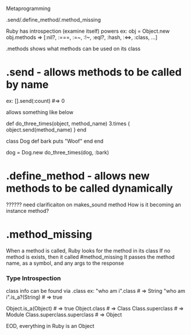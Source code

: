 Metaprogramming

.send/.define_method/.method_missing

Ruby has introspection (examine itself) powers
ex:
  obj = Object.new
  obj.methods
  => [:nil?, :===, :=~, :!~, :eql?, :hash, :<=>, :class, ...]

.methods shows what methods can be used on its class

# .send - allows methods to be called by name
ex: [].send(:count) #=> 0

allows something like below

  def do_three_times(object, method_name)
    3.times { object.send(method_name) }
  end

  class Dog
    def bark
      puts "Woof"
    end
  end

  dog = Dog.new
  do_three_times(dog, :bark)

# .define_method - allows new methods to be called dynamically

?????? need clarificaiton on makes_sound method 
How is it becoming an instance method?

# .method_missing
When a method is called, Ruby looks for the method in its class
If no method is exists, then it called #method_missing
It passes the method name, as a symbol, and any args to the response

### Type Introspection
class info can be found via .class
ex: 
  "who am i".class # => String
  "who am i".is_a?(String) # => true

  Object.is_a(Object) # => true
  Object.class # => Class
  Class.superclass # => Module
  Class.superclass.superclass # => Object

EOD, everything in Ruby is an Object

